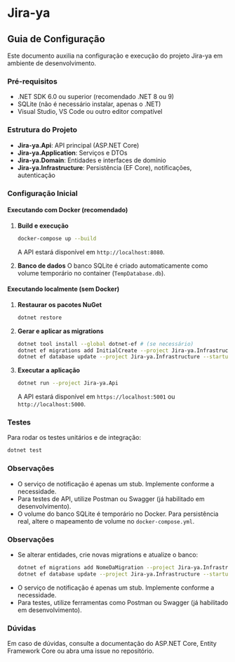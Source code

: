 # Jira-ya

## Guia de Configuração

Este documento auxilia na configuração e execução do projeto Jira-ya em ambiente de desenvolvimento.

### Pré-requisitos
- .NET SDK 6.0 ou superior (recomendado .NET 8 ou 9)
- SQLite (não é necessário instalar, apenas o .NET)
- Visual Studio, VS Code ou outro editor compatível

### Estrutura do Projeto
- **Jira-ya.Api**: API principal (ASP.NET Core)
- **Jira-ya.Application**: Serviços e DTOs
- **Jira-ya.Domain**: Entidades e interfaces de domínio
- **Jira-ya.Infrastructure**: Persistência (EF Core), notificações, autenticação


### Configuração Inicial
#### Executando com Docker (recomendado)
1. **Build e execução**
   ```sh
   docker-compose up --build
   ```
   A API estará disponível em `http://localhost:8080`.

2. **Banco de dados**
   O banco SQLite é criado automaticamente como volume temporário no container (`TempDatabase.db`).

#### Executando localmente (sem Docker)
1. **Restaurar os pacotes NuGet**
   ```sh
   dotnet restore
   ```
2. **Gerar e aplicar as migrations**
   ```sh
   dotnet tool install --global dotnet-ef # (se necessário)
   dotnet ef migrations add InitialCreate --project Jira-ya.Infrastructure --startup-project Jira-ya.Api
   dotnet ef database update --project Jira-ya.Infrastructure --startup-project Jira-ya.Api
   ```
3. **Executar a aplicação**
   ```sh
   dotnet run --project Jira-ya.Api
   ```
   A API estará disponível em `https://localhost:5001` ou `http://localhost:5000`.

### Testes
Para rodar os testes unitários e de integração:
```sh
dotnet test
```

### Observações
* O serviço de notificação é apenas um stub. Implemente conforme a necessidade.
* Para testes de API, utilize Postman ou Swagger (já habilitado em desenvolvimento).
* O volume do banco SQLite é temporário no Docker. Para persistência real, altere o mapeamento de volume no `docker-compose.yml`.

### Observações
- Se alterar entidades, crie novas migrations e atualize o banco:
  ```sh
  dotnet ef migrations add NomeDaMigration --project Jira-ya.Infrastructure --startup-project Jira-ya.Api
  dotnet ef database update --project Jira-ya.Infrastructure --startup-project Jira-ya.Api
  ```
- O serviço de notificação é apenas um stub. Implemente conforme a necessidade.
- Para testes, utilize ferramentas como Postman ou Swagger (já habilitado em desenvolvimento).

### Dúvidas
Em caso de dúvidas, consulte a documentação do ASP.NET Core, Entity Framework Core ou abra uma issue no repositório.